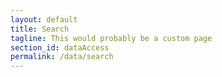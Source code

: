 ```yaml
---
layout: default
title: Search
tagline: This would probably be a custom page
section_id: dataAccess
permalink: /data/search
---
```

<link rel="stylesheet" href="/javascripts/main.f33af569.css">
<link rel="stylesheet" href="/css/react-components.css">

<div class="row" style="background: white; margin-top: 20px; margin-bottom: 60px">


  <!-- img src="/images/placeholder_for_js_lib.png" style="display: block; margin: auto;"/ -->
  <div id="search"></div>
</div>
<script src="https://unpkg.com/react@16/umd/react.development.js" crossorigin></script>
  <script src="https://unpkg.com/react-dom@16/umd/react-dom.development.js" crossorigin></script>
  <script src="/javascripts/col-tree-browser.js" ></script>
  <script src="/javascripts/taxon-search.js" ></script>